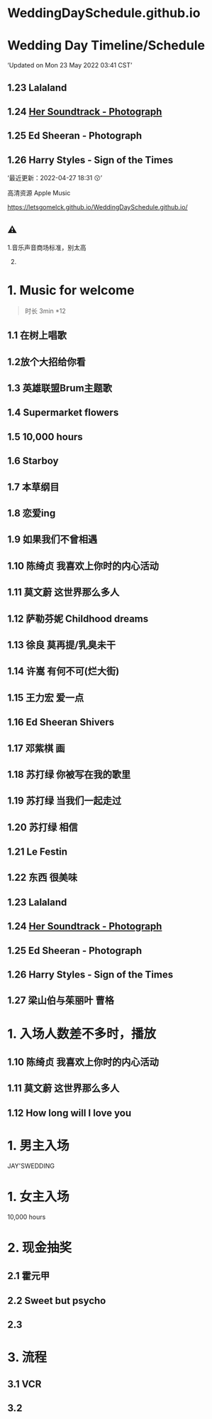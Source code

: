 # WeddingDaySchedule.github.io
# Wedding Day Timeline/Schedule

‘Updated on Mon 23 May 2022 03:41 CST’
## 1.23 Lalaland 
## 1.24 [Her Soundtrack - Photograph](https://youtu.be/O1aIoPnhoqg)
## 1.25 Ed Sheeran - Photograph
## 1.26 Harry Styles - Sign of the Times

‘最近更新：2022-04-27 18:31 :kissing:’

高清资源 Apple Music



https://letsgomelck.github.io/WeddingDaySchedule.github.io/



## ⚠️

1.音乐声音商场标准，别太高

2.







# 1. Music for welcome

> 时长 3min *12

## 1.1 在树上唱歌

## 1.2放个大招给你看

## 1.3 英雄联盟Brum主题歌

## 1.4 Supermarket flowers

## 1.5 10,000 hours

## 1.6 Starboy

## 1.7 本草纲目

## 1.8 恋爱ing

## 1.9 如果我们不曾相遇

## 1.10 陈绮贞 我喜欢上你时的内心活动

## 1.11 莫文蔚 这世界那么多人

## 1.12 萨勒芬妮 Childhood dreams

## 1.13 徐良 莫再提/乳臭未干

## 1.14 许嵩 有何不可(烂大街)

## 1.15 王力宏 爱一点

## 1.16 Ed Sheeran Shivers

## 1.17 邓紫棋 画

## 1.18 苏打绿 你被写在我的歌里

## 1.19 苏打绿 当我们一起走过

## 1.20 苏打绿 相信

## 1.21 Le Festin

## 1.22 东西 很美味

## 1.23 Lalaland 

## 1.24 [Her Soundtrack - Photograph](https://youtu.be/O1aIoPnhoqg)

## 1.25 Ed Sheeran - Photograph

## 1.26 Harry Styles - Sign of the Times

## 1.27 梁山伯与茱丽叶 曹格








# 1. 入场人数差不多时，播放

## 1.10 陈绮贞 我喜欢上你时的内心活动

## 1.11 莫文蔚 这世界那么多人

## 1.12 How long will I love you





# 1. 男主入场

JAY'SWEDDING



# 1. 女主入场

10,000 hours



# 2. 现金抽奖

## 2.1 霍元甲

## 2.2 Sweet but psycho

## 2.3 





# 3. 流程

## 3.1 VCR

## 3.2 

